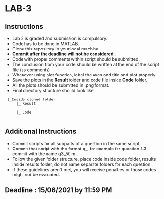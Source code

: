 # LAB-3

## Instructions
 - Lab 3 is graded and submission is compulsory.
 - Code has to be done in MATLAB.
 - Clone this repository in your local machine.
 - <strong> Commit after the deadline will not be considered </strong>.
 - Code with proper comments within script should be submitted.
 - The conclusion from your code should be written at the end of the script file (as comments) 
 - Whenever using plot function, label the axes and title and plot properly.
 - Save the plots in the <strong> Result </strong> folder and code file inside <strong> Code </strong> folder.
 - All the plots should be submitted in .png format.
 - Final directory structure should look like: <br>

```
 |_Inside cloned folder
     |_ Result
               
     |_ Code
               

```                   
## Additional Instructions

- Commit scripts for all subparts of a question in the same script.
- Commit that script with the format q<question number>_<team number>, for example for question 3.3 commit with the name q3_50.m .
- Follow the given folder structure, place code inside code folder, results inside results folder, do not name separate folders for each question.
- If these guidelines aren't met, you will receive penalties or those codes might not be evaluated.

## Deadline : 15/06/2021 by 11:59 PM
